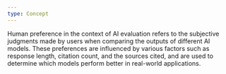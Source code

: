 ```yaml
---
type: Concept
---
```


Human preference in the context of AI evaluation refers to the subjective judgments made by users when comparing the outputs of different AI models. These preferences are influenced by various factors such as response length, citation count, and the sources cited, and are used to determine which models perform better in real-world applications.